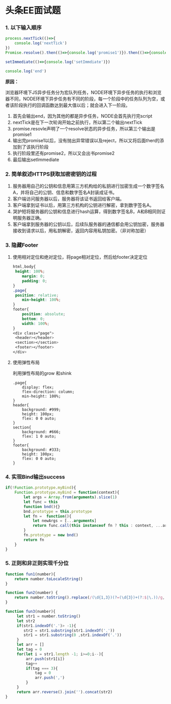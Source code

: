 # 头条EE面试题

### 1. 以下输入顺序

```javascript
process.nextTick(()=>{
    console.log('nextTick')
})
Promise.resolve().then(()=>{console.log('promise1')}).then(()=>{console.log('promise2')})

setImmediate(()=>{console.log('setImmdiate')})

console.log('end')
```

**原因：**

浏览器环境下JS异步任务分为宏队列任务，NODE环境下异步任务的执行和浏览器不同，NODE环境下异步任务有不同的阶段，每一个阶段中的任务队列为空，或者该阶段执行的回调函数达到最大值以后；就会进入下一阶段。

1. 首先会输出end，因为其他的都是异步任务，NODE会首先执行完script
2. nextTick是在下一次轮询开始之前执行，所以第二个输出nextTick
3. promise.resovle声明了一个resolve状态的异步任务，所以第三个输出是promise1
4. 输出完promise1以后，没有抛出异常错误以及reject，所以又将后面then的添加到了该执行阶段
5. 执行阶段里还有promise2，所以又会出书promise2
6. 最后输出setImmediate



### 2. 简单叙述HTTPS获取加密密钥的过程

1. 服务器用自己的公钥和信息用第三方机构给的私钥进行加密生成一个数字签名A，并将自己的公钥、信息和数字签名A封装成证书。
2. 客户端访问服务器以后，服务器将该证书返回给客户端。
3. 客户端拿到证书以后，用第三方机构的公钥进行解密，拿到数字签名A。
4. 哭护短将服务器的公钥和信息进行hash运算，得到数字签名B，A和B相同则证明服务器正确。
5. 客户端拿到服务器的公钥以后，后续队服务器的通信都会用公钥加密，服务器接收到请求以后，用私钥解密，返回内容用私钥加密。（非对称加密）



### 3. 隐藏Footer

1. 使用相对定位和绝对定位，将page相对定位，然后给footer决定定位

   ```css
   html,body{
   	height: 100%;
       margin: 0;
       padding: 0;
   }
   .page{
   	position: relative;
       min-height: 100%;
   }
   footer{
       position: absolute;
       bottom: 0;
       width: 100%;
   }
   <div class="page">
   	<header></header>
   	<section></section>
   	<footer></footer>
   </div>
   ```

2. 使用弹性布局

   利用弹性布局的grow 和shink

   ```
   .page{
       display: flex;
       flex-direction: column;
       min-height: 100%;
   }
   header{
       background: #999;
       height: 100px;
       flex: 0 0 auto;
   }
   section{
       background: #666;
       flex: 1 0 auto;
   }
   footer{
       background: #333;
       height: 100px;
       flex: 0 0 auto;
   }
   ```

   

### 4. 实现Bind输出success 

```javascript
if(!Function.prototype.myBind){
    Function.prototype.myBind = function(context){
        let args = Array.from(arguments).slice(1)
        let func = this
        function bnd(){}
        bnd.prototype = this.prototype
        let fn =  function(){
            let newArgs = [...arguments]
            return func.call(this instanceof fn ? this : context, ...args.concat(newArgs))
        }
        fn.prototype = new bnd()
        return fn
    }
}
```



### 5. 正则和非正则实现千分位

```javascript
function fun1(number){
	return number.toLocaleString()
}

function fun2(number) {
    return number.toString().replace(/(\d{1,3})(?=(\d{3})+(?:$|\.))/g, "$1,")
}

function fun3(number){
     let str1 = number.toString()
     let str2
     if(str1.indexOf('.')> -1){
        str2 = str1.substring(str1.indexOf('.'))
        str1 = str1.substring(0 ,str1.indexOf('.'))
     }
     let arr = []
     let tag = 0
     for(let i = str1.length -1; i>=0;i--){
         arr.push(str1[i])
         tag++
         if(tag === 3){
             tag = 0
             arr.push(',')
         }
     }
     return arr.reverse().join('').concat(str2)
}
```

